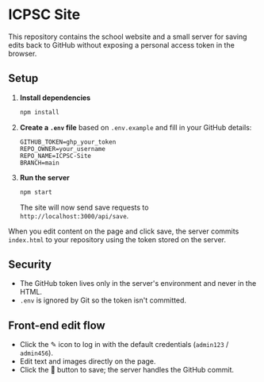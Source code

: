 # ICPSC Site

This repository contains the school website and a small server for saving edits back to GitHub without exposing a personal access token in the browser.

## Setup

1. **Install dependencies**
   ```bash
   npm install
   ```
2. **Create a `.env` file** based on `.env.example` and fill in your GitHub details:
   ```env
   GITHUB_TOKEN=ghp_your_token
   REPO_OWNER=your_username
   REPO_NAME=ICPSC-Site
   BRANCH=main
   ```
3. **Run the server**
   ```bash
   npm start
   ```
   The site will now send save requests to `http://localhost:3000/api/save`.

When you edit content on the page and click save, the server commits `index.html` to your repository using the token stored on the server.

## Security
- The GitHub token lives only in the server's environment and never in the HTML.
- `.env` is ignored by Git so the token isn't committed.

## Front-end edit flow
- Click the ✎ icon to log in with the default credentials (`admin123` / `admin456`).
- Edit text and images directly on the page.
- Click the 💾 button to save; the server handles the GitHub commit.
